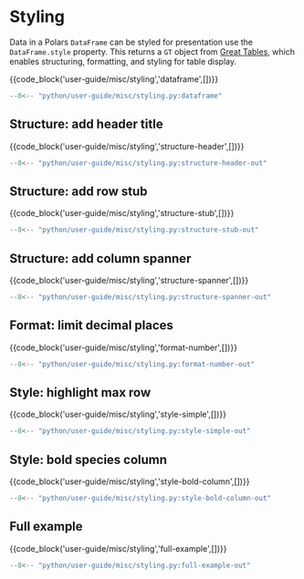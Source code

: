 # Styling

Data in a Polars `DataFrame` can be styled for presentation use the `DataFrame.style` property. This
returns a `GT` object from
[Great Tables](https://posit-dev.github.io/great-tables/articles/intro.html), which enables
structuring, formatting, and styling for table display.

{{code_block('user-guide/misc/styling','dataframe',[])}}

```python exec="on" result="text" session="user-guide/misc/styling"
--8<-- "python/user-guide/misc/styling.py:dataframe"
```

## Structure: add header title

{{code_block('user-guide/misc/styling','structure-header',[])}}

```python exec="on" session="user-guide/misc/styling"
--8<-- "python/user-guide/misc/styling.py:structure-header-out"
```

## Structure: add row stub

{{code_block('user-guide/misc/styling','structure-stub',[])}}

```python exec="on" session="user-guide/misc/styling"
--8<-- "python/user-guide/misc/styling.py:structure-stub-out"
```

## Structure: add column spanner

{{code_block('user-guide/misc/styling','structure-spanner',[])}}

```python exec="on" session="user-guide/misc/styling"
--8<-- "python/user-guide/misc/styling.py:structure-spanner-out"
```

## Format: limit decimal places

{{code_block('user-guide/misc/styling','format-number',[])}}

```python exec="on" session="user-guide/misc/styling"
--8<-- "python/user-guide/misc/styling.py:format-number-out"
```

## Style: highlight max row

{{code_block('user-guide/misc/styling','style-simple',[])}}

```python exec="on" session="user-guide/misc/styling"
--8<-- "python/user-guide/misc/styling.py:style-simple-out"
```

## Style: bold species column

{{code_block('user-guide/misc/styling','style-bold-column',[])}}

```python exec="on" session="user-guide/misc/styling"
--8<-- "python/user-guide/misc/styling.py:style-bold-column-out"
```

## Full example

{{code_block('user-guide/misc/styling','full-example',[])}}

```python exec="on" session="user-guide/misc/styling"
--8<-- "python/user-guide/misc/styling.py:full-example-out"
```
